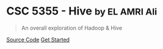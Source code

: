 # CSC 5355 - Hive <small>by EL AMRI Ali</small>

> An overall exploration of Hadoop & Hive

[Source Code](https://github.com/Shoodey/Hive)
[Get Started](#hadoop-amp-hive)
